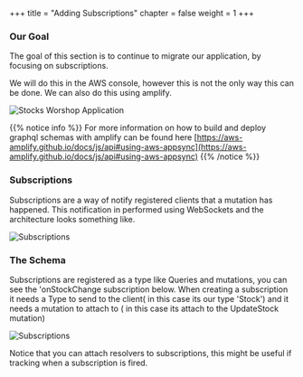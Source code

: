 +++
title = "Adding Subscriptions"
chapter = false
weight = 1
+++


### Our Goal
The goal of this section is to continue to migrate our application, by focusing on subscriptions.

We will do this in the AWS console, however this is not the only way this can be done.  We can also do this using amplify.

![Stocks Worshop Application](/images/architecture/Arch5.png)

{{% notice info %}}
For more information on how to build and deploy graphql schemas with amplify can be found here [https://aws-amplify.github.io/docs/js/api#using-aws-appsync](https://aws-amplify.github.io/docs/js/api#using-aws-appsync)
{{% /notice %}}

### Subscriptions
Subscriptions are a way of notify registered clients that a mutation has happened. This notification in performed using WebSockets and the architecture looks something like.

![Subscriptions](/images/SubsArch.png)


### The Schema
Subscriptions are registered as a type like Queries and mutations, you can see the 'onStockChange subscription below. When creating a subscription it needs a Type to send to the client(  in this case its our type 'Stock') and it needs a mutation to attach to ( in this case its attach to  the UpdateStock mutation)   

![Subscriptions](/images/subscriptions.png)

Notice that you can attach resolvers to subscriptions, this might be useful if tracking when a subscription is fired.






